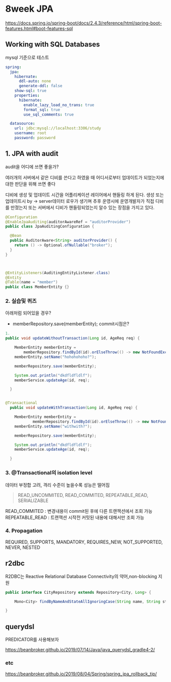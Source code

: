 # 8week JPA

https://docs.spring.io/spring-boot/docs/2.4.3/reference/html/spring-boot-features.html#boot-features-sql

## Working with SQL Databases

mysql 기준으로 테스트

```yml
spring:
  jpa:
    hibernate:
      ddl-auto: none
      generate-ddl: false
    show-sql: true
    properties:
      hibernate:
        enable_lazy_load_no_trans: true
        format_sql: true
        use_sql_comments: true

  datasource:
    url: jdbc:mysql://localhost:3306/study
    username: root
    password: password

```


## 1. JPA with audit

audit을 어디에 쓰면 좋을가?

여러개의 서버에서 같은 디비를 쓴다고 하였을 때 어디서로부터 업데이트가 되었는지에 대한 판단을 위해 쓰면 좋다

디비에 생성 및 업데이트 시간을 어플리케이션 레이어에서 핸들링 하게 된다.
생성 또는 업데이트시 by -> server데이터 로우가 생기며 추후 운영시에 운영개발자가 직접 디비를 만졌는지 또는 서버에서 디비가 핸들링되었는지 알수 있는 장점을 가지고 있다.


```java
@Configuration
@EnableJpaAuditing(auditorAwareRef = "auditorProvider")
public class JpaAuditingConfiguration {

  @Bean
  public AuditorAware<String> auditorProvider() {
    return () -> Optional.ofNullable("broker");
  }
}



@EntityListeners(AuditingEntityListener.class)
@Entity
@Table(name = "member")
public class MemberEntity {}

```


### 2. 실습및 퀴즈

아래처럼 되어있을 경우?
- memberRepository.save(memberEntity); commit시점은?

```java
1.
public void updateWithoutTransaction(Long id, AgeReq req) {

    MemberEntity memberEntity =
        memberRepository.findById(id).orElseThrow(() -> new NotFoundException("not found"));
    memberEntity.setName("hohohohoho?");

    memberRepository.save(memberEntity);

    System.out.println("dkdfldfldlf");
    memberService.updateAge(id, req);

  }


@Transactional
  public void updateWithTransaction(Long id, AgeReq req) {

    MemberEntity memberEntity =
            memberRepository.findById(id).orElseThrow(() -> new NotFoundException("not found"));
    memberEntity.setName("withwith?");

    memberRepository.save(memberEntity);

    System.out.println("dkdfldfldlf");
    memberService.updateAge(id, req);

  }

```

### 3. @Transactional의 isolation level

데이터 부정합 고려, 격리 수준이 높을수록 성능은 떨어짐

> READ_UNCOMMITED, READ_COMMITED,
REPEATABLE_READ, SERIALIZABLE


READ_COMMITED : 변경내용이 commit된 후에 다른 트랜잭션에서 조회 가능
REPEATABLE_READ : 트랜잭션 시작전 커밋된 내용에 대해서만 조회 가능


### 4. Propagation
REQUIRED, SUPPORTS, MANDATORY, REQUIRES_NEW, NOT_SUPPORTED, NEVER, NESTED


## r2dbc
R2DBC는 Reactive Relational Database Connectivity의 약어,non-blocking 지원


```java
public interface CityRepository extends Repository<City, Long> {

    Mono<City> findByNameAndStateAllIgnoringCase(String name, String state);

}
```


## querydsl

PREDICATOR를 사용해보자

https://beanbroker.github.io/2019/07/14/Java/java_querydsl_gradle4-2/

### etc
https://beanbroker.github.io/2019/08/04/Spring/spring_jpa_rollback_tip/